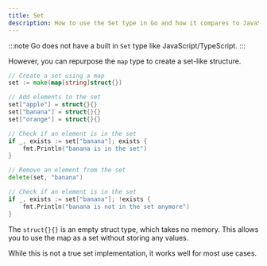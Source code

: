 ```yaml
---
title: Set
description: How to use the Set type in Go and how it compares to JavaScript/TypeScript.
---
```


:::note
Go does not have a built in `Set` type like JavaScript/TypeScript.
:::

However, you can repurpose the `map` type to create a set-like structure.

```go title="set.go"
// Create a set using a map
set := make(map[string]struct{})

// Add elements to the set
set["apple"] = struct{}{}
set["banana"] = struct{}{}
set["orange"] = struct{}{}

// Check if an element is in the set
if _, exists := set["banana"]; exists {
    fmt.Println("banana is in the set")
}

// Remove an element from the set
delete(set, "banana")

// Check if an element is in the set
if _, exists := set["banana"]; !exists {
    fmt.Println("banana is not in the set anymore")
}
```

The `struct{}{}` is an empty struct type, which takes no memory. This allows you to use the map as a set without storing any values.

While this is not a true set implementation, it works well for most use cases.
